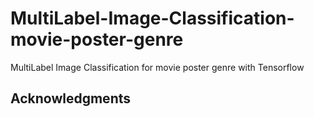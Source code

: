# MultiLabel-Image-Classification-movie-poster-genre
MultiLabel Image Classification for movie poster genre with Tensorflow

## Acknowledgments
